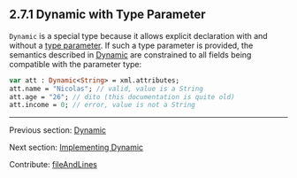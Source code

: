 ## 2.7.1 Dynamic with Type Parameter

`Dynamic` is a special type because it allows explicit declaration with and without a [type parameter](type-system-type-parameters.md). If such a type parameter is provided, the semantics described in [Dynamic](types-dynamic.md) are constrained to all fields being compatible with the parameter type:

```haxe
var att : Dynamic<String> = xml.attributes;
att.name = "Nicolas"; // valid, value is a String
att.age = "26"; // dito (this documentation is quite old)
att.income = 0; // error, value is not a String
```

---

Previous section: [Dynamic](types-dynamic.md)

Next section: [Implementing Dynamic](types-dynamic-implemented.md)

Contribute: [fileAndLines](https://github.com/HaxeFoundation/HaxeManual/blob/master/02-types.tex#L541-541)